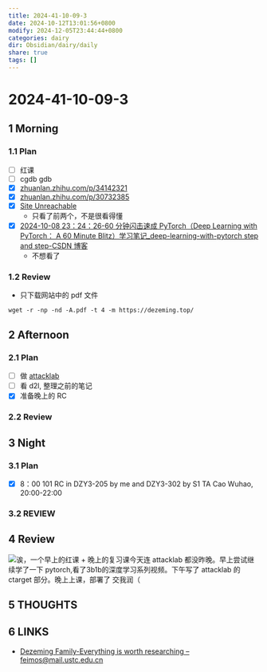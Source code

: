 ```yaml
---
title: 2024-41-10-09-3
date: 2024-10-12T13:01:56+0800
modify: 2024-12-05T23:44:44+0800
categories: dairy
dir: Obsidian/dairy/daily
share: true
tags: []
---
```


# 2024-41-10-09-3

## 1 Morning

### 1.1 Plan

- [ ] 红课
- [ ] cgdb gdb
- [x] [zhuanlan.zhihu.com/p/34142321](https://zhuanlan.zhihu.com/p/34142321)
- [x] [zhuanlan.zhihu.com/p/30732385](https://zhuanlan.zhihu.com/p/30732385)
- [x] [Site Unreachable](https://pytorch.org/tutorials/beginner/deep_learning_60min_blitz.html)
	- 只看了前两个，不是很看得懂
- [x] [2024-10-08 23：24：26-60 分钟闪击速成 PyTorch（Deep Learning with PyTorch： A 60 Minute Blitz）学习笔记_deep-learning-with-pytorch step and step-CSDN 博客](2024-10-08%2023%EF%BC%9A24%EF%BC%9A26-60%20%E5%88%86%E9%92%9F%E9%97%AA%E5%87%BB%E9%80%9F%E6%88%90%20PyTorch%EF%BC%88Deep%20Learning%20with%20PyTorch%EF%BC%9A%20A%2060%20Minute%20Blitz%EF%BC%89%E5%AD%A6%E4%B9%A0%E7%AC%94%E8%AE%B0_deep-learning-with-pytorch%20step%20and%20step-CSDN%20%E5%8D%9A%E5%AE%A2.md)
	- 不想看了

### 1.2 Review

- 只下载网站中的 pdf 文件

```shell
wget -r -np -nd -A.pdf -t 4 -m https://dezeming.top/
```

## 2 Afternoon

### 2.1 Plan

- [ ] 做 [attacklab](../../graph/attacklab.md)
- [ ] 看 d2l, 整理之前的笔记
- [x] 准备晚上的 RC

### 2.2 Review

## 3 Night

### 3.1 Plan

- [x] 8：00 101 RC in DZY3-205 by me and DZY3-302 by S1 TA Cao Wuhao, 20:00-22:00

### 3.2 REVIEW

## 4 Review

![](file:////home/fht/.config/QQ/nt_qq_ebd819943082023223d9c5a95287b0ca/nt_data/Pic/2024-10/Ori/f6b0177bb176dfe1b1c90f8a048a8437.png)诶，一个早上的红课 + 晚上的复习课今天连 attacklab 都没昨晚。早上尝试继续学了一下 pytorch,看了3b1b的深度学习系列视频。下午写了 attacklab 的 ctarget 部分。晚上上课，部署了 交我润（

## 5 THOUGHTS

## 6 LINKS

- [Dezeming Family-Everything is worth researching – feimos@mail.ustc.edu.cn](https://dezeming.top/)
